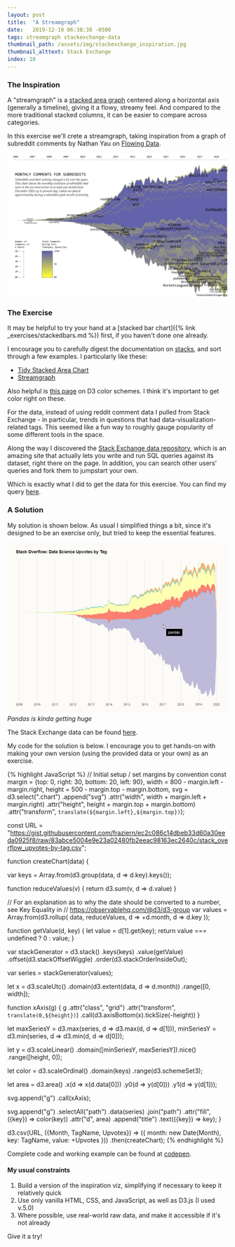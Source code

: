```yaml
---
layout: post
title:  "A Streamgraph"
date:   2019-12-10 06:38:38 -0500
tags: streamgraph stackexchange-data
thumbnail_path: /assets/img/stackexchange_inspiration.jpg
thumbnail_alttext: Stack Exchange
index: 10
---
```

### The Inspiration

A "streamgraph" is a [stacked area graph](https://github.com/d3/d3-shape#stacks) centered along a horizontal axis (generally a timeline), giving it a flowy, streamy feel. And compared to the more traditional stacked columns, it can be easier to compare across categories.

In this exercise we'll crete a streamgraph, taking inspiration from a graph of subreddit comments by Nathan Yau on [Flowing Data](https://flowingdata.com/2018/10/30/subreddit-comments/).

![Streamgraph of Reddit Comments](/assets/img/stackexchange_inspiration.jpg)

### The Exercise

It may be helpful to try your hand at a [stacked bar chart]({% link _exercises/stackedbars.md %}) first, if you haven't done one already.

I encourage you to carefully digest the documentation on [stacks](https://github.com/d3/d3-shape#stacks), and sort through a few examples. I particularly like these:

* [Tidy Stacked Area Chart](https://observablehq.com/@d3/stacked-area-chart-via-d3-group)
* [Streamgraph](https://observablehq.com/@d3/streamgraph)

Also helpful is [this page](https://observablehq.com/@d3/color-schemes) on D3 color schemes. I think it's important to get color right on these.

For the data, instead of using reddit comment data I pulled from Stack Exchange - in particular, trends in questions that had data-visualization-related tags. This seemed like a fun way to roughly gauge popularity of some different tools in the space.

Along the way I discovered the [Stack Exchange data repository](https://data.stackexchange.com/), which is an amazing site that actually lets you write and run SQL queries against its dataset, right there on the page. In addition, you can search other users' queries and fork them to jumpstart your own.

Which is exactly what I did to get the data for this exercise. You can find my query [here](https://data.stackexchange.com/stackoverflow/query/1180094/monthly-tag-upvote-trends-upvotes-per-tag-per-month-data-viz).

### A Solution

My solution is shown below. As usual I simplified things a bit, since it's designed to be an exercise only, but tried to keep the essential features.

![Streamgraph of Stack Exchange Tags](/assets/img/stackexchange_solution.jpg)
*Pandas is kinda getting huge*

The Stack Exchange data can be found [here](https://gist.githubusercontent.com/fraziern/ec2c086c14dbeb33d60a30eeda0925f8/raw/83abce5004e9e23a02480fb2eeac98163ec2640c/stack_overflow_upvotes-by-tag.csv).

My code for the solution is below. I encourage you to get hands-on with making your own version (using the provided data or your own) as an exercise.

{% highlight JavaScript %}
// Initial setup / set margins by convention
const margin = {top: 0, right: 30, bottom: 20, left: 90},
    width = 800 - margin.left - margin.right,
    height = 500 - margin.top - margin.bottom,
    svg = d3.select(".chart")
      .append("svg")
        .attr("width", width + margin.left + margin.right)
        .attr("height", height + margin.top + margin.bottom)
        .attr("transform", `translate(${margin.left},${margin.top})`);

const URL = "https://gist.githubusercontent.com/fraziern/ec2c086c14dbeb33d60a30eeda0925f8/raw/83abce5004e9e23a02480fb2eeac98163ec2640c/stack_overflow_upvotes-by-tag.csv";

function createChart(data) {
  
  var keys = Array.from(d3.group(data, d => d.key).keys());
  
  function reduceValues(v) {
    return d3.sum(v, d => d.value)
  }
  
  // For an explanation as to why the date should be converted to a number, see Key Equality in
  // https://observablehq.com/@d3/d3-group
  var values = Array.from(d3.rollup(
    data, 
    reduceValues, 
    d => +d.month, 
    d => d.key
  ));
  
  function getValue(d, key) {
    let value = d[1].get(key);
    return value === undefined ? 0 : value;
  }
  
  var stackGenerator = d3.stack()
    .keys(keys)
    .value(getValue)
    .offset(d3.stackOffsetWiggle)
    .order(d3.stackOrderInsideOut);
  
  var series = stackGenerator(values);
  
  let x = d3.scaleUtc()
    .domain(d3.extent(data, d => d.month))
    .range([0, width]);
  
  function xAxis(g) {
    g
    .attr("class", "grid")
    .attr("transform", `translate(0,${height})`)
    .call(d3.axisBottom(x).tickSize(-height))
  }
    
  let maxSeriesY = d3.max(series, d => d3.max(d, d => d[1])),
    minSeriesY = d3.min(series, d => d3.min(d, d => d[0]));
  
  let y = d3.scaleLinear()
    .domain([minSeriesY, maxSeriesY]).nice()
    .range([height, 0]);
  
  let color = d3.scaleOrdinal()
    .domain(keys)
    .range(d3.schemeSet3);
  
  let area = d3.area()
    .x(d => x(d.data[0]))
    .y0(d => y(d[0]))
    .y1(d => y(d[1]));
    
  svg.append("g")
      .call(xAxis);
  
  svg.append("g")
    .selectAll("path")
    .data(series)
    .join("path")
      .attr("fill", ({key}) => color(key))
      .attr("d", area)
    .append("title")
      .text(({key}) => key);
}

d3.csv(URL, ({Month, TagName, Upvotes}) => ({
  month: new Date(Month),
  key: TagName,
  value: +Upvotes
}))
  .then(createChart);
{% endhighlight %}

Complete code and working example can be found at [codepen](https://codepen.io/fraziern/pen/JjoaJMG).

#### My usual constraints

1. Build a version of the inspiration viz, simplifying if necessary to keep it relatively quick
1. Use only vanilla HTML, CSS, and JavaScript, as well as D3.js (I used v.5.0)
1. Where possible, use real-world raw data, and make it accessible if it's not already

Give it a try!